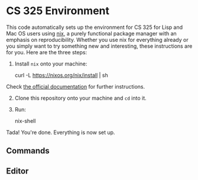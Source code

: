 # CS 325 Environment

This code automatically sets up the environment for CS 325 for Lisp and Mac OS users using [nix](https://nixos.org/), a purely functional package manager with an emphasis on reproducibility. Whether you use nix for everything already or you simply want to try something new and interesting, these instructions are for you. Here are the three steps:

1. Install `nix` onto your machine:

   curl -L https://nixos.org/nix/install | sh

Check [the official documentation](https://nixos.org/download.html) for further instructions.

2. Clone this repository onto your machine and `cd` into it.

3. Run:

   nix-shell

Tada! You're done. Everything is now set up.

## Commands

## Editor
